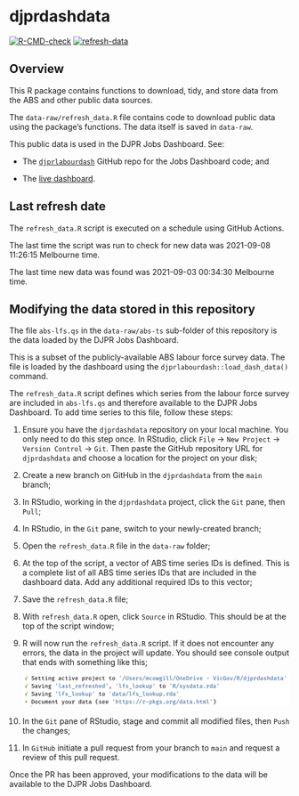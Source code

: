 
<!-- README.md is generated from README.Rmd. Please edit that file -->

# djprdashdata

<!-- badges: start -->

[![R-CMD-check](https://github.com/djpr-data/djprdashdata/workflows/R-CMD-check/badge.svg)](https://github.com/djpr-data/djprdashdata/actions)
[![refresh-data](https://github.com/djpr-data/djprdashdata/workflows/refresh-data/badge.svg)](https://github.com/djpr-data/djprdashdata/actions)

<!-- badges: end -->

## Overview

This R package contains functions to download, tidy, and store data from
the ABS and other public data sources.

The `data-raw/refresh_data.R` file contains code to download public data
using the package’s functions. The data itself is saved in `data-raw`.

This public data is used in the DJPR Jobs Dashboard. See:

  - The [`djprlabourdash`](https://github.com/djpr-data/djprlabourdash)
    GitHub repo for the Jobs Dashboard code; and

  - The [live dashboard](https://djpr-spp.shinyapps.io/djprlabourdash/).

## Last refresh date

The `refresh_data.R` script is executed on a schedule using GitHub
Actions.

The last time the script was run to check for new data was 2021-09-08
11:26:15 Melbourne time.

The last time new data was found was 2021-09-03 00:34:30 Melbourne time.

## Modifying the data stored in this repository

The file `abs-lfs.qs` in the `data-raw/abs-ts` sub-folder of this
repository is the data loaded by the DJPR Jobs Dashboard.

This is a subset of the publicly-available ABS labour force survey data.
The file is loaded by the dashboard using the
`djprlabourdash::load_dash_data()` command.

The `refresh_data.R` script defines which series from the labour force
survey are included in `abs-lfs.qs` and therefore available to the DJPR
Jobs Dashboard. To add time series to this file, follow these steps:

1.  Ensure you have the `djprdashdata` repository on your local machine.
    You only need to do this step once. In RStudio, click `File` -\>
    `New Project` -\> `Version Control` -\> `Git`. Then paste the GitHub
    repository URL for `djprdashdata` and choose a location for the
    project on your disk;

2.  Create a new branch on GitHub in the `djprdashdata` from the `main`
    branch;

3.  In RStudio, working in the `djprdashdata` project, click the `Git`
    pane, then `Pull`;

4.  In RStudio, in the `Git` pane, switch to your newly-created branch;

5.  Open the `refresh_data.R` file in the `data-raw` folder;

6.  At the top of the script, a vector of ABS time series IDs is
    defined. This is a complete list of all ABS time series IDs that are
    included in the dashboard data. Add any additional required IDs to
    this vector;

7.  Save the `refresh_data.R` file;

8.  With `refresh_data.R` open, click `Source` in RStudio. This should
    be at the top of the script window;

9.  R will now run the `refresh_data.R` script. If it does not encounter
    any errors, the data in the project will update. You should see
    console output that ends with something like this;
    
    ![](images/Screen%20Shot%202021-07-28%20at%2010.55.44%20am.png)

10. In the `Git` pane of RStudio, stage and commit all modified files,
    then `Push` the changes;

11. In `GitHub` initiate a pull request from your branch to `main` and
    request a review of this pull request.

Once the PR has been approved, your modifications to the data will be
available to the DJPR Jobs Dashboard.
